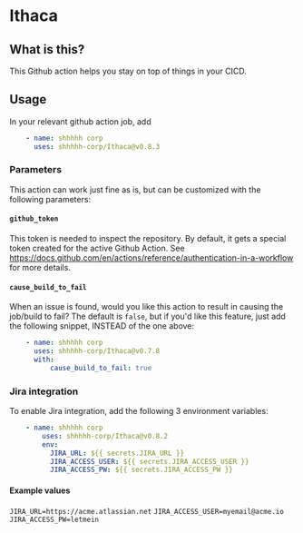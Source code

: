 # Ithaca

## What is this?
This Github action helps you stay on top of things in your CICD.

## Usage
In your relevant github action job, add

``` yaml
    - name: shhhhh corp
      uses: shhhhh-corp/Ithaca@v0.8.3
```

### Parameters
This action can work just fine as is, but can be customized with the
following parameters:

#### `github_token`
This token is needed to inspect the repository. By default, it gets a
special token created for the active Github Action. See
https://docs.github.com/en/actions/reference/authentication-in-a-workflow
for more details.

#### `cause_build_to_fail`
When an issue is found, would you like this action to result in
causing the job/build to fail? The default is `false`, but if you'd
like this feature, just add the following snippet, INSTEAD of the one above:

``` yaml
    - name: shhhhh corp
      uses: shhhhh-corp/Ithaca@v0.7.8
      with:
          cause_build_to_fail: true
```

### Jira integration
To enable Jira integration, add the following 3 environment variables:

``` yaml
    - name: shhhhh corp
        uses: shhhhh-corp/Ithaca@v0.8.2
        env:
          JIRA_URL: ${{ secrets.JIRA_URL }}
          JIRA_ACCESS_USER: ${{ secrets.JIRA_ACCESS_USER }}
          JIRA_ACCESS_PW: ${{ secrets.JIRA_ACCESS_PW }}
```

#### Example values
`JIRA_URL=https://acme.atlassian.net`
`JIRA_ACCESS_USER=myemail@acme.io`
`JIRA_ACCESS_PW=letmein`
